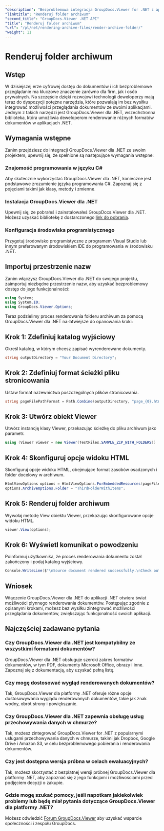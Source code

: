 ```yaml
---
"description": "Bezproblemowa integracja GroupDocs.Viewer for .NET z aplikacjami .NET w celu zapewnienia wydajnego renderowania i przeglądania dokumentów."
"linktitle": "Renderuj folder archiwum"
"second_title": "GroupDocs.Viewer .NET API"
"title": "Renderuj folder archiwum"
"url": "/pl/net/rendering-archive-files/render-archive-folder/"
"weight": 11
---
```


# Renderuj folder archiwum

## Wstęp
W dzisiejszej erze cyfrowej dostęp do dokumentów i ich bezproblemowe przeglądanie ma kluczowe znaczenie zarówno dla firm, jak i osób prywatnych. Na szczęście dzięki rozwojowi technologii deweloperzy mają teraz do dyspozycji potężne narzędzia, które pozwalają im bez wysiłku integrować możliwości przeglądania dokumentów ze swoimi aplikacjami. Jednym z takich narzędzi jest GroupDocs.Viewer dla .NET, wszechstronna biblioteka, która umożliwia deweloperom renderowanie różnych formatów dokumentów w aplikacjach .NET.
## Wymagania wstępne
Zanim przejdziesz do integracji GroupDocs.Viewer dla .NET ze swoim projektem, upewnij się, że spełnione są następujące wymagania wstępne:
### Znajomość programowania w języku C#
Aby skutecznie wykorzystać GroupDocs.Viewer dla .NET, konieczne jest podstawowe zrozumienie języka programowania C#. Zapoznaj się z pojęciami takimi jak klasy, metody i zmienne.
### Instalacja GroupDocs.Viewer dla .NET
Upewnij się, że pobrałeś i zainstalowałeś GroupDocs.Viewer dla .NET. Możesz uzyskać bibliotekę z dostarczonego [link do pobrania](https://releases.groupdocs.com/viewer/net/).
### Konfiguracja środowiska programistycznego
Przygotuj środowisko programistyczne z programem Visual Studio lub innym preferowanym środowiskiem IDE do programowania w środowisku .NET.

## Importuj przestrzenie nazw
Zanim włączysz GroupDocs.Viewer dla .NET do swojego projektu, zaimportuj niezbędne przestrzenie nazw, aby uzyskać bezproblemowy dostęp do jego funkcjonalności:
```csharp
using System;
using System.IO;
using GroupDocs.Viewer.Options;
```

Teraz podzielimy proces renderowania folderu archiwum za pomocą GroupDocs.Viewer dla .NET na łatwiejsze do opanowania kroki:
## Krok 1: Zdefiniuj katalog wyjściowy
Określ katalog, w którym chcesz zapisać wyrenderowane dokumenty.
```csharp
string outputDirectory = "Your Document Directory";
```
## Krok 2: Zdefiniuj format ścieżki pliku stronicowania
Ustaw format nazewnictwa poszczególnych plików stronicowania.
```csharp
string pageFilePathFormat = Path.Combine(outputDirectory, "page_{0}.html");
```
## Krok 3: Utwórz obiekt Viewer
Utwórz instancję klasy Viewer, przekazując ścieżkę do pliku archiwum jako parametr.
```csharp
using (Viewer viewer = new Viewer(TestFiles.SAMPLE_ZIP_WITH_FOLDERS))
```
## Krok 4: Skonfiguruj opcje widoku HTML
Skonfiguruj opcje widoku HTML, obejmujące format zasobów osadzonych i folder docelowy w archiwum.
```csharp
HtmlViewOptions options = HtmlViewOptions.ForEmbeddedResources(pageFilePathFormat);
options.ArchiveOptions.Folder = "ThirdFolderWithItems";
```
## Krok 5: Renderuj folder archiwum
Wywołaj metodę View obiektu Viewer, przekazując skonfigurowane opcje widoku HTML.
```csharp
viewer.View(options);
```
## Krok 6: Wyświetl komunikat o powodzeniu
Poinformuj użytkownika, że proces renderowania dokumentu został zakończony i podaj katalog wyjściowy.
```csharp
Console.WriteLine($"\nSource document rendered successfully.\nCheck output in {outputDirectory}.");
```

## Wniosek
Włączenie GroupDocs.Viewer dla .NET do aplikacji .NET otwiera świat możliwości płynnego renderowania dokumentów. Postępując zgodnie z opisanymi krokami, możesz bez wysiłku zintegrować możliwości przeglądania dokumentów, zwiększając funkcjonalność swoich aplikacji.
## Najczęściej zadawane pytania
### Czy GroupDocs.Viewer dla .NET jest kompatybilny ze wszystkimi formatami dokumentów?
GroupDocs.Viewer dla .NET obsługuje szeroki zakres formatów dokumentów, w tym PDF, dokumenty Microsoft Office, obrazy i inne. Zapoznaj się z dokumentacją, aby uzyskać pełną listę.
### Czy mogę dostosować wygląd renderowanych dokumentów?
Tak, GroupDocs.Viewer dla platformy .NET oferuje różne opcje dostosowywania wyglądu renderowanych dokumentów, takie jak znak wodny, obrót strony i powiększanie.
### Czy GroupDocs.Viewer dla .NET zapewnia obsługę usług przechowywania danych w chmurze?
Tak, możesz zintegrować GroupDocs.Viewer for .NET z popularnymi usługami przechowywania danych w chmurze, takimi jak Dropbox, Google Drive i Amazon S3, w celu bezproblemowego pobierania i renderowania dokumentów.
### Czy jest dostępna wersja próbna w celach ewaluacyjnych?
Tak, możesz skorzystać z bezpłatnej wersji próbnej GroupDocs.Viewer dla platformy .NET, aby zapoznać się z jego funkcjami i możliwościami przed podjęciem decyzji o zakupie.
### Gdzie mogę szukać pomocy, jeśli napotkam jakiekolwiek problemy lub będę miał pytania dotyczące GroupDocs.Viewer dla platformy .NET?
Możesz odwiedzić [Forum GroupDocs.Viewer](https://forum.groupdocs.com/c/viewer/9) aby uzyskać wsparcie społeczności i zespołu GroupDocs.